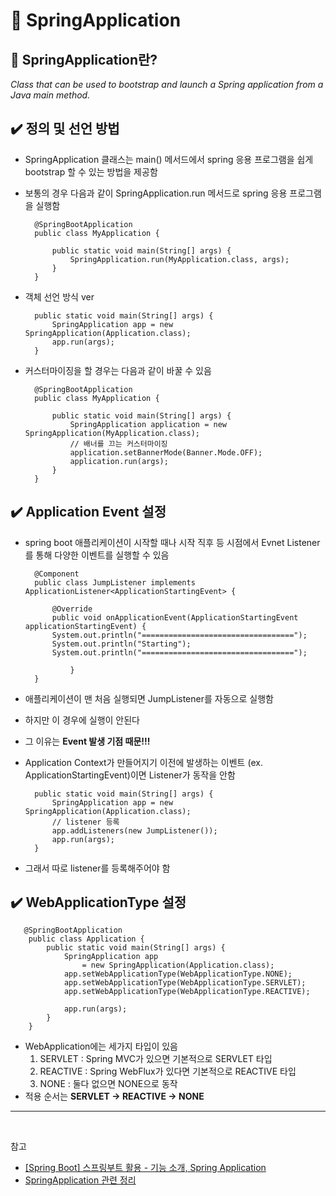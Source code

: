 # :pushpin: SpringApplication

## :leaves: SpringApplication란?

_Class that can be used to bootstrap and launch a Spring application from a Java main method._

## :heavy_check_mark: 정의 및 선언 방법

- SpringApplication 클래스는 main() 메서드에서 spring 응용 프로그램을 쉽게 bootstrap 할 수 있는 방법을 제공함
- 보통의 경우 다음과 같이 SpringApplication.run 메서드로 spring 응용 프로그램을 실행함

        @SpringBootApplication
        public class MyApplication {

            public static void main(String[] args) {
                SpringApplication.run(MyApplication.class, args);
            }
        }

- 객체 선언 방식 ver

        public static void main(String[] args) {
            SpringApplication app = new SpringApplication(Application.class);
            app.run(args);
        }

- 커스터마이징을 할 경우는 다음과 같이 바꿀 수 있음

        @SpringBootApplication
        public class MyApplication {

            public static void main(String[] args) {
                SpringApplication application = new SpringApplication(MyApplication.class);
                // 배너를 끄는 커스터마이징
                application.setBannerMode(Banner.Mode.OFF);
                application.run(args);
            }
        }

## :heavy_check_mark: Application Event 설정

- spring boot 애플리케이션이 시작할 때나 시작 직후 등 시점에서 Evnet Listener를 통해 다양한 이벤트를 실행할 수 있음

        @Component
        public class JumpListener implements ApplicationListener<ApplicationStartingEvent> {

            @Override
            public void onApplicationEvent(ApplicationStartingEvent applicationStartingEvent) {
            System.out.println("==================================");
            System.out.println("Starting");
            System.out.println("==================================");

                }
        }

- 애플리케이션이 맨 처음 실행되면 JumpListener를 자동으로 실행함
- 하지만 이 경우에 실행이 안된다
- 그 이유는 **Event 발생 기점 때문!!!**

- Application Context가 만들어지기 이전에 발생하는 이벤트 (ex. ApplicationStartingEvent)이면 Listener가 동작을 안함

        public static void main(String[] args) {
            SpringApplication app = new SpringApplication(Application.class);
            // listener 등록
            app.addListeners(new JumpListener());
            app.run(args);
        }

- 그래서 따로 listener를 등록해주어야 함

## :heavy_check_mark: WebApplicationType 설정

       @SpringBootApplication
        public class Application {
            public static void main(String[] args) {
                SpringApplication app
                    = new SpringApplication(Application.class);
                app.setWebApplicationType(WebApplicationType.NONE);
                app.setWebApplicationType(WebApplicationType.SERVLET);
                app.setWebApplicationType(WebApplicationType.REACTIVE);

                app.run(args);
            }
        }

- WebApplication에는 세가지 타입이 있음
  1. SERVLET : Spring MVC가 있으면 기본적으로 SERVLET 타입
  2. REACTIVE : Spring WebFlux가 있다면 기본적으로 REACTIVE 타입
  3. NONE : 둘다 없으면 NONE으로 동작
- 적용 순서는 **SERVLET -> REACTIVE -> NONE**

---

<br>

참고

- [[Spring Boot] 스프링부트 활용 - 기능 소개, Spring Application](https://velog.io/@dsunni/Spring-Boot-%EC%8A%A4%ED%94%84%EB%A7%81%EB%B6%80%ED%8A%B8-%ED%99%9C%EC%9A%A9-%EA%B8%B0%EB%8A%A5-%EC%86%8C%EA%B0%9C-Spring-Application)
- [SpringApplication 관련 정리](https://jump-developer.tistory.com/69)
